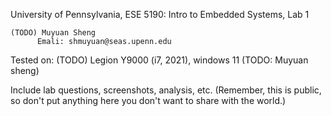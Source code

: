 University of Pennsylvania, ESE 5190: Intro to Embedded Systems, Lab 1

    (TODO) Muyuan Sheng 
          Emali: shmuyuan@seas.upenn.edu 
   Tested on: (TODO) Legion Y9000 (i7, 2021), windows 11
   (TODO: Muyuan sheng)

Include lab questions, screenshots, analysis, etc. (Remember, this is public, so don't put anything here you don't want to share with the world.)
